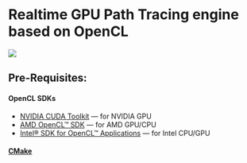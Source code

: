 # Realtime GPU Path Tracing engine based on OpenCL

![](screenshots/Bistro.png)

## Pre-Requisites:
#### OpenCL SDKs
* [NVIDIA CUDA Toolkit](https://developer.nvidia.com/cuda-downloads) — for NVIDIA GPU
* [AMD OpenCL™ SDK](https://github.com/GPUOpen-LibrariesAndSDKs/OCL-SDK/releases/) — for AMD GPU/CPU
* [Intel® SDK for OpenCL™ Applications](https://software.intel.com/en-us/opencl-sdk) — for Intel CPU/GPU

#### [CMake](https://cmake.org/download/)
